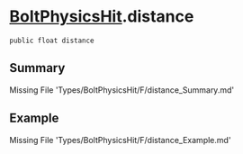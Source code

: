 # [BoltPhysicsHit](Types/BoltPhysicsHit.md).distance
`public float distance`
## Summary
Missing File 'Types/BoltPhysicsHit/F/distance_Summary.md'
## Example
Missing File 'Types/BoltPhysicsHit/F/distance_Example.md'
